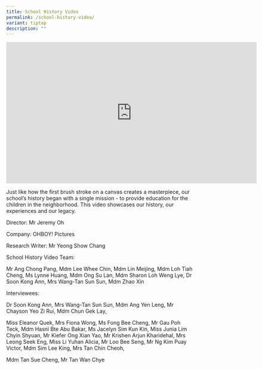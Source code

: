 ```yaml
---
title: School History Video
permalink: /school-history-video/
variant: tiptap
description: ""
---
```

<p></p>
<div class="iframe-wrapper">
<iframe height="378" width="671" allowfullscreen="true" frameborder="0" src="https://www.youtube.com/embed/lofRyLnwoZ4?si=RaBWJS5k29CarvHr"></iframe>
</div>
<p>Just like how the first brush stroke on a canvas creates a masterpiece,
our school’s history began with a single mission - to provide education
for the children in the neighborhood. This video showcases our history,
our experiences and our legacy.</p>
<p></p>
<p>Director: Mr Jeremy Oh</p>
<p>Company: OHBOY! Pictures</p>
<p>Research Writer: Mr Yeong Show Chang</p>
<p>School History Video Team:</p>
<p>Mr Ang Chong Pang, Mdm Lee Whee Chin, Mdm Lin Meijing, Mdm Loh Tiah Cheng,
Ms Lynne Huang, Mdm Ong Su Lan, Mdm Sharon Loh Weng Lye, Dr Soon Kong Ann,
Mrs Wang-Tan Sun Sun, Mdm Zhao Xin</p>
<p>Interviewees:</p>
<p>Dr Soon Kong Ann, Mrs Wang-Tan Sun Sun, Mdm Ang Yen Leng, Mr Chayson Yeo
Zi Rui, Mdm Chun Gek Lay,</p>
<p>Miss Eleanor Quek, Mrs Fiona Wong, Ms Fong Bee Cheng, Mr Gau Poh Teck,
Mdm Hasni Bte Abu Bakar, Ms Jacelyn Sim Kun Kin, Miss Junia Lim Chyin Shyuan,
Mr Kiefer Ong Xian Yao, Mr Krishen Arjun Kharidehal, Mrs Leong Seek Eng,
Miss Li Yuhan Alicia, Mr Loo Bee Seng, Mr Ng Kim Puay Victor, Mdm Sim Lee
King, Mrs Tan Chin Cheoh,</p>
<p>Mdm Tan Sue Cheng, Mr Tan Wan Chye</p>